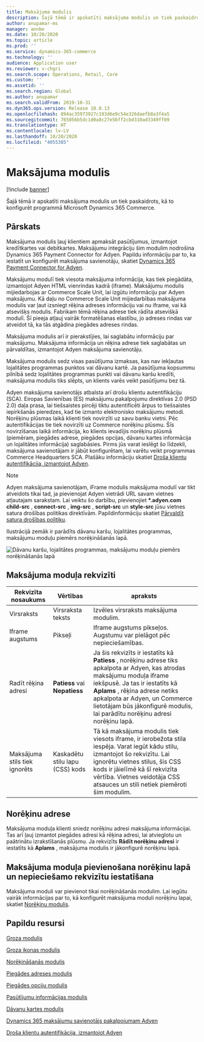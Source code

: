 ```yaml
---
title: Maksājuma modulis
description: Šajā tēmā ir apskatīti maksājuma modulis un tiek paskaidrots, kā to konfigurēt programmā Microsoft Dynamics 365 Commerce.
author: anupamar-ms
manager: annbe
ms.date: 10/20/2020
ms.topic: article
ms.prod: ''
ms.service: dynamics-365-commerce
ms.technology: ''
audience: Application user
ms.reviewer: v-chgri
ms.search.scope: Operations, Retail, Core
ms.custom: ''
ms.assetid: ''
ms.search.region: Global
ms.author: anupamar
ms.search.validFrom: 2019-10-31
ms.dyn365.ops.version: Release 10.0.13
ms.openlocfilehash: 894ac35973927c193d6e9c54e326daefb8a3f4a5
ms.sourcegitcommit: 765056b5dc1d0a8c27e56ff2cbd310ad3349ff09
ms.translationtype: HT
ms.contentlocale: lv-LV
ms.lasthandoff: 10/20/2020
ms.locfileid: "4055385"
---
```

# <a name="payment-module"></a>Maksājuma modulis

[!include [banner](includes/banner.md)]

Šajā tēmā ir apskatīti maksājuma modulis un tiek paskaidrots, kā to konfigurēt programmā Microsoft Dynamics 365 Commerce.

## <a name="overview"></a>Pārskats

Maksājuma modulis ļauj klientiem apmaksāt pasūtījumus, izmantojot kredītkartes vai debitkartes. Maksājumu integrāciju šim modulim nodrošina Dynamics 365 Payment Connector for Adyen. Papildu informāciju par to, ka iestatīt un konfigurēt maksājuma savienotāju, skatiet [Dynamics 365 Payment Connector for Adyen](dev-itpro/adyen-connector.md).

Maksājumu modulī tiek viesota maksājuma informācija, kas tiek piegādāta, izmantojot Adyen HTML vienrindas kadrā (iframe). Maksājumu modulis mijiedarbojas ar Commerce Scale Unit, lai izgūtu informāciju par Adyen maksājumu. Kā daļu no Commerce Scale Unit mijiedarbības maksājuma modulis var ļaut izsniegt rēķina adreses informāciju vai nu iframe, vai kā atsevišķs modulis. Fabrikam tēmā rēķina adrese tiek rādīta atsevišķā modulī. Šī pieeja atļauj vairāk formatēšanas elastību, jo adreses rindas var atveidot tā, ka tās atgādina piegādes adreses rindas.

Maksājuma modulis arī ir pierakstījies, lai saglabātu informāciju par maksājumu. Maksājuma informācija un rēķina adrese tiek saglabātas un pārvaldītas, izmantojot Adyen maksājuma savienotāju.

Maksājuma modulis sedz visas pasūtījuma izmaksas, kas nav iekļautas lojalitātes programmas punktos vai dāvanu kartē. Ja pasūtījuma kopsummu pilnībā sedz lojalitātes programmas punkti vai dāvanu karšu kredīti, maksājuma modulis tiks slēpts, un klients varēs veikt pasūtījumu bez tā.

Adyen maksājuma savienotājs atbalsta arī drošu klientu autentifikāciju (SCA). Eiropas Savienības (ES) maksājumu pakalpojumu direktīvas 2.0 (PSD 2.0) daļa prasa, lai tiešsaistes pircēji tiktu autentificēti ārpus to tiešsaistes iepirkšanās pieredzes, kad tie izmanto elektronisko maksājumu metodi. Norēķinu plūsmas laikā klienti tiek novirzīti uz savu banku vietni. Pēc autentifikācijas tie tiek novirzīti uz Commerce norēķinu plūsmu. Šīs novirzīšanas laikā informācija, ko klients ievadījis norēķinu plūsmā (piemēram, piegādes adrese, piegādes opcijas, dāvanu kartes informācija un lojalitātes informācija) saglabāsies. Pirms jūs varat ieslēgt šo līdzekli, maksājuma savienotājam ir jābūt konfigurētam, lai varētu veikt programmas Commerce Headquarters SCA. Plašāku informāciju skatiet [Droša klientu autentifikācija, izmantojot Adyen](adyen_redirect.md).

> [!NOTE]
> Adyen maksājuma savienotājam, iFrame modulis maksājuma modulī var tikt atveidots tikai tad, ja pievienojat Adyen vietrādi URL savam vietnes atļautajam sarakstam. Lai veiktu šo darbību, pievienojiet **\*.adyen.com** **child-src** , **connect-src** , **img-src** , **script-src** un **style-src** jūsu vietnes satura drošības politikas direktīvām. Papildinformāciju skatiet [Pārvaldīt satura drošības politiku](manage-csp.md). 

Ilustrācijā zemāk ir parādīts dāvanu karšu, lojalitātes programmas, maksājumu moduļu piemērs norēķināšanās lapā.

![Dāvanu karšu, lojalitātes programmas, maksājumu moduļu piemērs norēķināšanās lapā](./media/ecommerce-payments.PNG)

## <a name="payment-module-properties"></a>Maksājuma moduļa rekvizīti

| Rekvizīta nosaukums | Vērtības | apraksts |
|---------------|--------|-------------|
| Virsraksts | Virsraksta teksts | Izvēles virsraksts maksājuma modulim. |
| Iframe augstums | Pikseļi | Iframe augstums pikseļos. Augstumu var pielāgot pēc nepieciešamības. |
| Radīt rēķina adresi | **Patiess** vai **Nepatiess** | Ja šis rekvizīts ir iestatīts kā **Patiess** , norēķinu adrese tiks apkalpota ar Adyen, kas atrodas maksājumu moduļa iframe iekšpusē. Ja tas ir iestatīts kā **Aplams** , rēķina adrese netiks apkalpota ar Adyen, un Commerce lietotājam būs jākonfigurē modulis, lai parādītu norēķinu adresi norēķinu lapā. |
| Maksājuma stils tiek ignorēts | Kaskadētu stilu lapu (CSS) kods | Tā kā maksājuma modulis tiek viesots iframe, ir ierobežota stila iespēja. Varat iegūt kādu stilu, izmantojot šo rekvizītu. Lai ignorētu vietnes stilus, šis CSS kods ir jāielīmē kā šī rekvizīta vērtība. Vietnes veidotāja CSS atsauces un stili netiek piemēroti šim modulim. |

## <a name="billing-address"></a>Norēķinu adrese

Maksājuma moduļa klienti sniedz norēķinu adresi maksājuma informācijai. Tas arī ļauj izmantot piegādes adresi kā rēķina adresi, lai atvieglotu un paātrinātu izrakstīšanās plūsmu. Ja rekvizīts **Rādīt norēķinu adresi** ir iestatīts kā **Aplams** , maksājuma modulis ir jākonfigurē norēķinu lapā.

## <a name="add-a-payment-module-to-a-checkout-page-and-set-the-required-properties"></a>Maksājuma moduļa pievienošana norēķinu lapā un nepieciešamo rekvizītu iestatīšana

Maksājuma moduli var pievienot tikai norēķināšanās modulim. Lai iegūtu vairāk informācijas par to, kā konfigurēt maksājuma moduli norēķinu lapai, skatiet [Norēķinu modulis](add-checkout-module.md).

## <a name="additional-resources"></a>Papildu resursi

[Groza modulis](add-cart-module.md)

[Groza ikonas modulis](cart-icon-module.md)

[Norēķināšanās modulis](add-checkout-module.md)

[Piegādes adreses modulis](ship-address-module.md)

[Piegādes opciju modulis](delivery-options-module.md)

[Pasūtījumu informācijas modulis](order-confirmation-module.md)

[Dāvanu kartes modulis](add-giftcard.md)

[Dynamics 365 maksājumu savienotājs pakalpojumam Adyen](dev-itpro/adyen-connector.md)

[Droša klientu autentifikācija, izmantojot Adyen](adyen_redirect.md)
